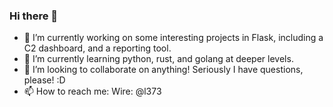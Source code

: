 ### Hi there 👋
- 🔭 I’m currently working on some interesting projects in Flask, including a C2 dashboard, and a reporting tool. 
- 🌱 I’m currently learning python, rust, and golang at deeper levels. 
- 👯 I’m looking to collaborate on anything! Seriously I have questions, please! :D 
- 📫 How to reach me: Wire: @l373

